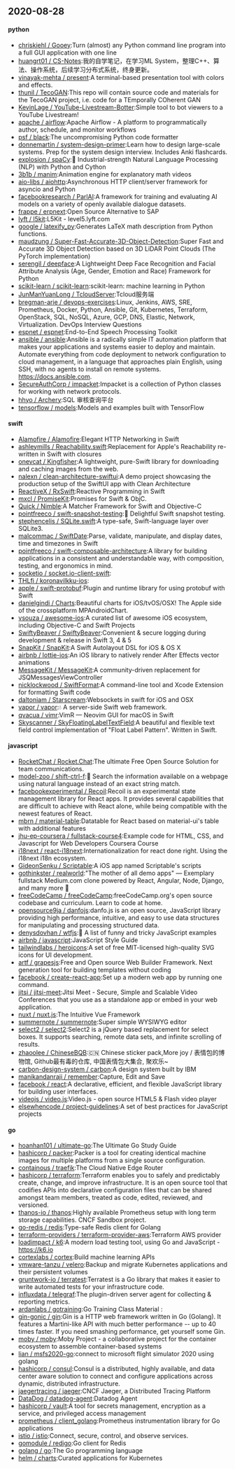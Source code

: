 ## 2020-08-28

#### python
* [chriskiehl / Gooey](https://github.com/chriskiehl/Gooey):Turn (almost) any Python command line program into a full GUI application with one line
* [huangrt01 / CS-Notes](https://github.com/huangrt01/CS-Notes):我的自学笔记，在学习ML System，整理C++、算法、操作系统，后续学习分布式系统，终身更新。
* [vinayak-mehta / present](https://github.com/vinayak-mehta/present):A terminal-based presentation tool with colors and effects.
* [thunil / TecoGAN](https://github.com/thunil/TecoGAN):This repo will contain source code and materials for the TecoGAN project, i.e. code for a TEmporally COherent GAN
* [KevinLage / YouTube-Livestream-Botter](https://github.com/KevinLage/YouTube-Livestream-Botter):Simple tool to bot viewers to a YouTube Livestream!
* [apache / airflow](https://github.com/apache/airflow):Apache Airflow - A platform to programmatically author, schedule, and monitor workflows
* [psf / black](https://github.com/psf/black):The uncompromising Python code formatter
* [donnemartin / system-design-primer](https://github.com/donnemartin/system-design-primer):Learn how to design large-scale systems. Prep for the system design interview. Includes Anki flashcards.
* [explosion / spaCy](https://github.com/explosion/spaCy):💫
Industrial-strength Natural Language Processing (NLP) with Python and Cython
* [3b1b / manim](https://github.com/3b1b/manim):Animation engine for explanatory math videos
* [aio-libs / aiohttp](https://github.com/aio-libs/aiohttp):Asynchronous HTTP client/server framework for asyncio and Python
* [facebookresearch / ParlAI](https://github.com/facebookresearch/ParlAI):A framework for training and evaluating AI models on a variety of openly available dialogue datasets.
* [frappe / erpnext](https://github.com/frappe/erpnext):Open Source Alternative to SAP
* [lyft / l5kit](https://github.com/lyft/l5kit):L5Kit - level5.lyft.com
* [google / latexify_py](https://github.com/google/latexify_py):Generates LaTeX math description from Python functions.
* [maudzung / Super-Fast-Accurate-3D-Object-Detection](https://github.com/maudzung/Super-Fast-Accurate-3D-Object-Detection):Super Fast and Accurate 3D Object Detection based on 3D LiDAR Point Clouds (The PyTorch implementation)
* [serengil / deepface](https://github.com/serengil/deepface):A Lightweight Deep Face Recognition and Facial Attribute Analysis (Age, Gender, Emotion and Race) Framework for Python
* [scikit-learn / scikit-learn](https://github.com/scikit-learn/scikit-learn):scikit-learn: machine learning in Python
* [JunManYuanLong / TcloudServer](https://github.com/JunManYuanLong/TcloudServer):Tcloud服务端
* [bregman-arie / devops-exercises](https://github.com/bregman-arie/devops-exercises):Linux, Jenkins, AWS, SRE, Prometheus, Docker, Python, Ansible, Git, Kubernetes, Terraform, OpenStack, SQL, NoSQL, Azure, GCP, DNS, Elastic, Network, Virtualization. DevOps Interview Questions
* [espnet / espnet](https://github.com/espnet/espnet):End-to-End Speech Processing Toolkit
* [ansible / ansible](https://github.com/ansible/ansible):Ansible is a radically simple IT automation platform that makes your applications and systems easier to deploy and maintain. Automate everything from code deployment to network configuration to cloud management, in a language that approaches plain English, using SSH, with no agents to install on remote systems. https://docs.ansible.com.
* [SecureAuthCorp / impacket](https://github.com/SecureAuthCorp/impacket):Impacket is a collection of Python classes for working with network protocols.
* [hhyo / Archery](https://github.com/hhyo/Archery):SQL 审核查询平台
* [tensorflow / models](https://github.com/tensorflow/models):Models and examples built with TensorFlow

#### swift
* [Alamofire / Alamofire](https://github.com/Alamofire/Alamofire):Elegant HTTP Networking in Swift
* [ashleymills / Reachability.swift](https://github.com/ashleymills/Reachability.swift):Replacement for Apple's Reachability re-written in Swift with closures
* [onevcat / Kingfisher](https://github.com/onevcat/Kingfisher):A lightweight, pure-Swift library for downloading and caching images from the web.
* [nalexn / clean-architecture-swiftui](https://github.com/nalexn/clean-architecture-swiftui):A demo project showcasing the production setup of the SwiftUI app with Clean Architecture
* [ReactiveX / RxSwift](https://github.com/ReactiveX/RxSwift):Reactive Programming in Swift
* [mxcl / PromiseKit](https://github.com/mxcl/PromiseKit):Promises for Swift & ObjC.
* [Quick / Nimble](https://github.com/Quick/Nimble):A Matcher Framework for Swift and Objective-C
* [pointfreeco / swift-snapshot-testing](https://github.com/pointfreeco/swift-snapshot-testing):📸
Delightful Swift snapshot testing.
* [stephencelis / SQLite.swift](https://github.com/stephencelis/SQLite.swift):A type-safe, Swift-language layer over SQLite3.
* [malcommac / SwiftDate](https://github.com/malcommac/SwiftDate):Parse, validate, manipulate, and display dates, time and timezones in Swift
* [pointfreeco / swift-composable-architecture](https://github.com/pointfreeco/swift-composable-architecture):A library for building applications in a consistent and understandable way, with composition, testing, and ergonomics in mind.
* [socketio / socket.io-client-swift](https://github.com/socketio/socket.io-client-swift):
* [THLfi / koronavilkku-ios](https://github.com/THLfi/koronavilkku-ios):
* [apple / swift-protobuf](https://github.com/apple/swift-protobuf):Plugin and runtime library for using protobuf with Swift
* [danielgindi / Charts](https://github.com/danielgindi/Charts):Beautiful charts for iOS/tvOS/OSX! The Apple side of the crossplatform MPAndroidChart.
* [vsouza / awesome-ios](https://github.com/vsouza/awesome-ios):A curated list of awesome iOS ecosystem, including Objective-C and Swift Projects
* [SwiftyBeaver / SwiftyBeaver](https://github.com/SwiftyBeaver/SwiftyBeaver):Convenient & secure logging during development & release in Swift 3, 4 & 5
* [SnapKit / SnapKit](https://github.com/SnapKit/SnapKit):A Swift Autolayout DSL for iOS & OS X
* [airbnb / lottie-ios](https://github.com/airbnb/lottie-ios):An iOS library to natively render After Effects vector animations
* [MessageKit / MessageKit](https://github.com/MessageKit/MessageKit):A community-driven replacement for JSQMessagesViewController
* [nicklockwood / SwiftFormat](https://github.com/nicklockwood/SwiftFormat):A command-line tool and Xcode Extension for formatting Swift code
* [daltoniam / Starscream](https://github.com/daltoniam/Starscream):Websockets in swift for iOS and OSX
* [vapor / vapor](https://github.com/vapor/vapor):💧
A server-side Swift web framework.
* [qvacua / vimr](https://github.com/qvacua/vimr):VimR — Neovim GUI for macOS in Swift
* [Skyscanner / SkyFloatingLabelTextField](https://github.com/Skyscanner/SkyFloatingLabelTextField):A beautiful and flexible text field control implementation of "Float Label Pattern". Written in Swift.

#### javascript
* [RocketChat / Rocket.Chat](https://github.com/RocketChat/Rocket.Chat):The ultimate Free Open Source Solution for team communications.
* [model-zoo / shift-ctrl-f](https://github.com/model-zoo/shift-ctrl-f):🔎
Search the information available on a webpage using natural language instead of an exact string match.
* [facebookexperimental / Recoil](https://github.com/facebookexperimental/Recoil):Recoil is an experimental state management library for React apps. It provides several capabilities that are difficult to achieve with React alone, while being compatible with the newest features of React.
* [mbrn / material-table](https://github.com/mbrn/material-table):Datatable for React based on material-ui's table with additional features
* [jhu-ep-coursera / fullstack-course4](https://github.com/jhu-ep-coursera/fullstack-course4):Example code for HTML, CSS, and Javascript for Web Developers Coursera Course
* [i18next / react-i18next](https://github.com/i18next/react-i18next):Internationalization for react done right. Using the i18next i18n ecosystem.
* [GideonSenku / Scriptable](https://github.com/GideonSenku/Scriptable):A iOS app named Scriptable's scripts
* [gothinkster / realworld](https://github.com/gothinkster/realworld):"The mother of all demo apps" — Exemplary fullstack Medium.com clone powered by React, Angular, Node, Django, and many more
🏅
* [freeCodeCamp / freeCodeCamp](https://github.com/freeCodeCamp/freeCodeCamp):freeCodeCamp.org's open source codebase and curriculum. Learn to code at home.
* [opensource9ja / danfojs](https://github.com/opensource9ja/danfojs):danfo.js is an open source, JavaScript library providing high performance, intuitive, and easy to use data structures for manipulating and processing structured data.
* [denysdovhan / wtfjs](https://github.com/denysdovhan/wtfjs):🤪
A list of funny and tricky JavaScript examples
* [airbnb / javascript](https://github.com/airbnb/javascript):JavaScript Style Guide
* [tailwindlabs / heroicons](https://github.com/tailwindlabs/heroicons):A set of free MIT-licensed high-quality SVG icons for UI development.
* [artf / grapesjs](https://github.com/artf/grapesjs):Free and Open source Web Builder Framework. Next generation tool for building templates without coding
* [facebook / create-react-app](https://github.com/facebook/create-react-app):Set up a modern web app by running one command.
* [jitsi / jitsi-meet](https://github.com/jitsi/jitsi-meet):Jitsi Meet - Secure, Simple and Scalable Video Conferences that you use as a standalone app or embed in your web application.
* [nuxt / nuxt.js](https://github.com/nuxt/nuxt.js):The Intuitive Vue Framework
* [summernote / summernote](https://github.com/summernote/summernote):Super simple WYSIWYG editor
* [select2 / select2](https://github.com/select2/select2):Select2 is a jQuery based replacement for select boxes. It supports searching, remote data sets, and infinite scrolling of results.
* [zhaoolee / ChineseBQB](https://github.com/zhaoolee/ChineseBQB):🇨🇳
Chinese sticker pack,More joy / 表情包的博物馆, Github最有毒的仓库, 中国表情包大集合, 聚欢乐~
* [carbon-design-system / carbon](https://github.com/carbon-design-system/carbon):A design system built by IBM
* [manikandanraji / remember](https://github.com/manikandanraji/remember):Capture, Edit and Save
* [facebook / react](https://github.com/facebook/react):A declarative, efficient, and flexible JavaScript library for building user interfaces.
* [videojs / video.js](https://github.com/videojs/video.js):Video.js - open source HTML5 & Flash video player
* [elsewhencode / project-guidelines](https://github.com/elsewhencode/project-guidelines):A set of best practices for JavaScript projects

#### go
* [hoanhan101 / ultimate-go](https://github.com/hoanhan101/ultimate-go):The Ultimate Go Study Guide
* [hashicorp / packer](https://github.com/hashicorp/packer):Packer is a tool for creating identical machine images for multiple platforms from a single source configuration.
* [containous / traefik](https://github.com/containous/traefik):The Cloud Native Edge Router
* [hashicorp / terraform](https://github.com/hashicorp/terraform):Terraform enables you to safely and predictably create, change, and improve infrastructure. It is an open source tool that codifies APIs into declarative configuration files that can be shared amongst team members, treated as code, edited, reviewed, and versioned.
* [thanos-io / thanos](https://github.com/thanos-io/thanos):Highly available Prometheus setup with long term storage capabilities. CNCF Sandbox project.
* [go-redis / redis](https://github.com/go-redis/redis):Type-safe Redis client for Golang
* [terraform-providers / terraform-provider-aws](https://github.com/terraform-providers/terraform-provider-aws):Terraform AWS provider
* [loadimpact / k6](https://github.com/loadimpact/k6):A modern load testing tool, using Go and JavaScript - https://k6.io
* [cortexlabs / cortex](https://github.com/cortexlabs/cortex):Build machine learning APIs
* [vmware-tanzu / velero](https://github.com/vmware-tanzu/velero):Backup and migrate Kubernetes applications and their persistent volumes
* [gruntwork-io / terratest](https://github.com/gruntwork-io/terratest):Terratest is a Go library that makes it easier to write automated tests for your infrastructure code.
* [influxdata / telegraf](https://github.com/influxdata/telegraf):The plugin-driven server agent for collecting & reporting metrics.
* [ardanlabs / gotraining](https://github.com/ardanlabs/gotraining):Go Training Class Material :
* [gin-gonic / gin](https://github.com/gin-gonic/gin):Gin is a HTTP web framework written in Go (Golang). It features a Martini-like API with much better performance -- up to 40 times faster. If you need smashing performance, get yourself some Gin.
* [moby / moby](https://github.com/moby/moby):Moby Project - a collaborative project for the container ecosystem to assemble container-based systems
* [lian / msfs2020-go](https://github.com/lian/msfs2020-go):connect to microsoft flight simulator 2020 using golang
* [hashicorp / consul](https://github.com/hashicorp/consul):Consul is a distributed, highly available, and data center aware solution to connect and configure applications across dynamic, distributed infrastructure.
* [jaegertracing / jaeger](https://github.com/jaegertracing/jaeger):CNCF Jaeger, a Distributed Tracing Platform
* [DataDog / datadog-agent](https://github.com/DataDog/datadog-agent):Datadog Agent
* [hashicorp / vault](https://github.com/hashicorp/vault):A tool for secrets management, encryption as a service, and privileged access management
* [prometheus / client_golang](https://github.com/prometheus/client_golang):Prometheus instrumentation library for Go applications
* [istio / istio](https://github.com/istio/istio):Connect, secure, control, and observe services.
* [gomodule / redigo](https://github.com/gomodule/redigo):Go client for Redis
* [golang / go](https://github.com/golang/go):The Go programming language
* [helm / charts](https://github.com/helm/charts):Curated applications for Kubernetes
